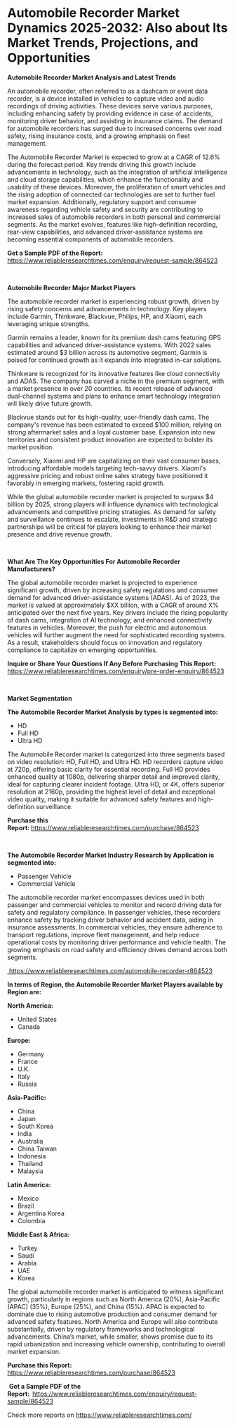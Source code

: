 <p><h1>Automobile Recorder Market Dynamics 2025-2032: Also about Its Market Trends, Projections, and Opportunities</h1></p><p><strong>Automobile Recorder Market Analysis and Latest Trends</strong></p>
<p><p>An automobile recorder, often referred to as a dashcam or event data recorder, is a device installed in vehicles to capture video and audio recordings of driving activities. These devices serve various purposes, including enhancing safety by providing evidence in case of accidents, monitoring driver behavior, and assisting in insurance claims. The demand for automobile recorders has surged due to increased concerns over road safety, rising insurance costs, and a growing emphasis on fleet management.</p><p>The Automobile Recorder Market is expected to grow at a CAGR of 12.6% during the forecast period. Key trends driving this growth include advancements in technology, such as the integration of artificial intelligence and cloud storage capabilities, which enhance the functionality and usability of these devices. Moreover, the proliferation of smart vehicles and the rising adoption of connected car technologies are set to further fuel market expansion. Additionally, regulatory support and consumer awareness regarding vehicle safety and security are contributing to increased sales of automobile recorders in both personal and commercial segments. As the market evolves, features like high-definition recording, rear-view capabilities, and advanced driver-assistance systems are becoming essential components of automobile recorders.</p></p>
<p><strong>Get a Sample PDF of the Report:&nbsp;</strong> <a href="https://www.reliableresearchtimes.com/enquiry/request-sample/864523?utm_campaign=2937&utm_medium=2&utm_source=Github&utm_content=ia&utm_term=30032025&utm_id=automobile-recorder">https://www.reliableresearchtimes.com/enquiry/request-sample/864523</a></p>
<p>&nbsp;</p>
<p><strong>Automobile Recorder Major Market Players</strong></p>
<p><p>The automobile recorder market is experiencing robust growth, driven by rising safety concerns and advancements in technology. Key players include Garmin, Thinkware, Blackvue, Philips, HP, and Xiaomi, each leveraging unique strengths.</p><p>Garmin remains a leader, known for its premium dash cams featuring GPS capabilities and advanced driver-assistance systems. With 2022 sales estimated around $3 billion across its automotive segment, Garmin is poised for continued growth as it expands into integrated in-car solutions.</p><p>Thinkware is recognized for its innovative features like cloud connectivity and ADAS. The company has carved a niche in the premium segment, with a market presence in over 20 countries. Its recent release of advanced dual-channel systems and plans to enhance smart technology integration will likely drive future growth.</p><p>Blackvue stands out for its high-quality, user-friendly dash cams. The company's revenue has been estimated to exceed $100 million, relying on strong aftermarket sales and a loyal customer base. Expansion into new territories and consistent product innovation are expected to bolster its market position.</p><p>Conversely, Xiaomi and HP are capitalizing on their vast consumer bases, introducing affordable models targeting tech-savvy drivers. Xiaomi's aggressive pricing and robust online sales strategy have positioned it favorably in emerging markets, fostering rapid growth.</p><p>While the global automobile recorder market is projected to surpass $4 billion by 2025, strong players will influence dynamics with technological advancements and competitive pricing strategies. As demand for safety and surveillance continues to escalate, investments in R&D and strategic partnerships will be critical for players looking to enhance their market presence and drive revenue growth.</p></p>
<p>&nbsp;</p>
<p><strong>What Are The Key Opportunities For Automobile Recorder Manufacturers?</strong></p>
<p><p>The global automobile recorder market is projected to experience significant growth, driven by increasing safety regulations and consumer demand for advanced driver-assistance systems (ADAS). As of 2023, the market is valued at approximately $XX billion, with a CAGR of around X% anticipated over the next five years. Key drivers include the rising popularity of dash cams, integration of AI technology, and enhanced connectivity features in vehicles. Moreover, the push for electric and autonomous vehicles will further augment the need for sophisticated recording systems. As a result, stakeholders should focus on innovation and regulatory compliance to capitalize on emerging opportunities.</p></p>
<p><strong>Inquire or Share Your Questions If Any Before Purchasing This Report:</strong> <a href="https://www.reliableresearchtimes.com/enquiry/pre-order-enquiry/864523?utm_campaign=2937&utm_medium=2&utm_source=Github&utm_content=ia&utm_term=30032025&utm_id=automobile-recorder">https://www.reliableresearchtimes.com/enquiry/pre-order-enquiry/864523</a></p>
<p>&nbsp;</p>
<p><strong>Market Segmentation</strong></p>
<p><strong>The Automobile Recorder Market Analysis by types is segmented into:</strong></p>
<p><ul><li>HD</li><li>Full HD</li><li>Ultra HD</li></ul></p>
<p><p>The Automobile Recorder market is categorized into three segments based on video resolution: HD, Full HD, and Ultra HD. HD recorders capture video at 720p, offering basic clarity for essential recording. Full HD provides enhanced quality at 1080p, delivering sharper detail and improved clarity, ideal for capturing clearer incident footage. Ultra HD, or 4K, offers superior resolution at 2160p, providing the highest level of detail and exceptional video quality, making it suitable for advanced safety features and high-definition surveillance.</p></p>
<p><strong>Purchase this Report:&nbsp;</strong><a href="https://www.reliableresearchtimes.com/purchase/864523?utm_campaign=2937&utm_medium=2&utm_source=Github&utm_content=ia&utm_term=30032025&utm_id=automobile-recorder">https://www.reliableresearchtimes.com/purchase/864523</a></p>
<p>&nbsp;</p>
<p><strong>The Automobile Recorder Market Industry Research by Application is segmented into:</strong></p>
<p><ul><li>Passenger Vehicle</li><li>Commercial Vehicle</li></ul></p>
<p><p>The automobile recorder market encompasses devices used in both passenger and commercial vehicles to monitor and record driving data for safety and regulatory compliance. In passenger vehicles, these recorders enhance safety by tracking driver behavior and accident data, aiding in insurance assessments. In commercial vehicles, they ensure adherence to transport regulations, improve fleet management, and help reduce operational costs by monitoring driver performance and vehicle health. The growing emphasis on road safety and efficiency drives demand across both segments.</p></p>
<p><a href="https://www.reliableresearchtimes.com/automobile-recorder-r864523?utm_campaign=2937&utm_medium=2&utm_source=Github&utm_content=ia&utm_term=30032025&utm_id=automobile-recorder">&nbsp;https://www.reliableresearchtimes.com/automobile-recorder-r864523</a></p>
<p><strong>In terms of Region, the Automobile Recorder Market Players available by Region are:</strong></p>
<p>
    <p> <strong> North America: </strong>
        <ul>
            <li>United States</li>
            <li>Canada</li>
        </ul>
        </p> 
    <p> <strong> Europe: </strong>
        <ul>
            <li>Germany</li>
            <li>France</li>
            <li>U.K.</li>
            <li>Italy</li>
            <li>Russia</li>
        </ul>
        </p> 
    <p> <strong> Asia-Pacific: </strong>
        <ul>
            <li>China</li>
            <li>Japan</li>
            <li>South Korea</li>
            <li>India</li>
            <li>Australia</li>
            <li>China Taiwan</li>
            <li>Indonesia</li>
            <li>Thailand</li>
            <li>Malaysia</li>
        </ul>
        </p> 
    <p> <strong> Latin America: </strong>
        <ul>
            <li>Mexico</li>
            <li>Brazil</li>
            <li>Argentina Korea</li>
            <li>Colombia</li>
        </ul>
        </p> 
    <p> <strong> Middle East & Africa: </strong>
        <ul>
            <li>Turkey</li>
            <li>Saudi</li>
            <li>Arabia</li>
            <li>UAE</li>
            <li>Korea</li>
        </ul>
    </p>
    </p>
<p><p>The global automobile recorder market is anticipated to witness significant growth, particularly in regions such as North America (20%), Asia-Pacific (APAC) (35%), Europe (25%), and China (15%). APAC is expected to dominate due to rising automotive production and consumer demand for advanced safety features. North America and Europe will also contribute substantially, driven by regulatory frameworks and technological advancements. China’s market, while smaller, shows promise due to its rapid urbanization and increasing vehicle ownership, contributing to overall market expansion.</p></p>
<p><strong>Purchase this Report: </strong><a href="https://www.reliableresearchtimes.com/purchase/864523?utm_campaign=2937&utm_medium=2&utm_source=Github&utm_content=ia&utm_term=30032025&utm_id=automobile-recorder">https://www.reliableresearchtimes.com/purchase/864523</a></p>
<p>&nbsp;<strong>Get a Sample PDF of the Report:&nbsp;&nbsp;</strong><a href="https://www.reliableresearchtimes.com/enquiry/request-sample/864523?utm_campaign=2937&utm_medium=2&utm_source=Github&utm_content=ia&utm_term=30032025&utm_id=automobile-recorder">https://www.reliableresearchtimes.com/enquiry/request-sample/864523</a></p>
<p><strong></strong></p>
<p>Check more reports on <a href="https://www.reliableresearchtimes.com/?utm_campaign=2937&utm_medium=2&utm_source=Github&utm_content=ia&utm_term=30032025&utm_id=automobile-recorder">https://www.reliableresearchtimes.com/</a></p>